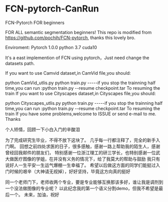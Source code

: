 # FCN-pytorch-CanRun
FCN-Pytorch FOR beginners

FOR ALL semantic segmentation beginners! This repo is modified from https://github.com/pochih/FCN-pytorch, thanks this lovely bro.

Enviroment: Pytorch 1.0.0 python 3.7 cuda10

It's a east implemention of FCN using pytorch，Just need change the datasets path.

If you want to use Camvid dataset,in CamVid file,you should:

python CamVid_utlis.py
python train.py
-----if you stop the trainning half time,you can run :python train.py --resume checkpoint.tar To resuming the train
If you want to use Cityscapes dataset,in Cityscapes file,you should:

python Cityscapes_utlis.py
python train.py
-----if you stop the trainning half time,you can run :python train.py --resume checkpoint.tar To resuming the train
If you have some problems,welcome to ISSUE or send e-mail to me. Thanks

个人矫情，回顾一下小白入门的辛酸泪

为了完成研究生毕业，不得不放下这块了。 几乎每一行都注释了，完全的新手入门啊。 回想之前四处求医的日子，很多感触，感谢一路上帮助我的陌生人，感谢曾经回我邮件的朋友们， 特别感谢一位浙江理工的研三学长，也特别感谢一位武大做医疗图像的学姐，在并没有义务的情况下，给了我莫大的帮助与鼓励 我只有说好人一生平安一生运气爆棚一生幸福了。 希望以后做这方面的同学们能挺过入门时候的艰辛（大神请无视掉），好好坚持，毕竟这方向真的挺好

同一个老师门下，老师收两个专业，要是专业能够互换那该多好，谁让我是调剂到一个没法做图像的专业呢？ 以此纪念我的第一个语义分割demo，但我不希望是最后一个。 未来，加油，祝好
